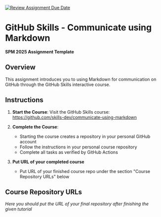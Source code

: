 [![Review Assignment Due Date](https://classroom.github.com/assets/deadline-readme-button-22041afd0340ce965d47ae6ef1cefeee28c7c493a6346c4f15d667ab976d596c.svg)](https://classroom.github.com/a/Ug-tQJw-)
# GitHub Skills - Communicate using Markdown

**SPM 2025 Assignment Template**

## Overview
This assignment introduces you to using Markdown for communication on GitHub through the GitHub Skills interactive course.

## Instructions

1. **Start the Course**: Visit the GitHub Skills course:
   https://github.com/skills-dev/communicate-using-markdown

2. **Complete the Course**: 
   - Starting the course creates a repository in your personal GitHub account
   - Follow the instructions in your personal course repository
   - Complete all tasks as verified by GitHub Actions

3. **Put URL of your completed course**
   - Put URL of your finished course repo under the section "Course Repository URLs" below

## Course Repository URLs

_Here you should put the URL of your final repository after finishing the given tutorial_

[<!-- This section will be automatically updated by CI when students complete the course -->
](https://github.com/GolibjonTuraev/skills-communicate-using-markdown)
